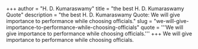 +++
author = "H. D. Kumaraswamy"
title = "the best H. D. Kumaraswamy Quote"
description = "the best H. D. Kumaraswamy Quote: We will give importance to performance while choosing officials."
slug = "we-will-give-importance-to-performance-while-choosing-officials"
quote = '''We will give importance to performance while choosing officials.'''
+++
We will give importance to performance while choosing officials.
